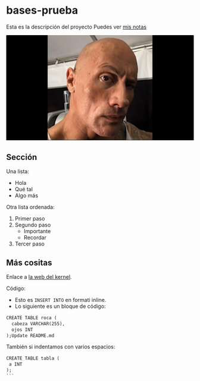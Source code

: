  # bases-prueba
 Esta es la descripción del proyecto
 Puedes ver [mis notas](/directorio/mis-notas.md)
 
 ![La mejor imagen de Linux](therock.jpg)
 
 ## Sección
 Una lista:
 - Hola
 - Qué tal
 - Algo más

Otra lista ordenada:
1. Primer paso
2. Segundo paso
   - Importante
   - Recordar
3. Tercer paso 

## Más cositas
Enlace a [la web del kernel](https://kernel.org).

Código:

- Esto es `INSERT INTO` en formati inline.
- Lo siguiente es un bloque de código:

```
CREATE TABLE roca (
  cabeza VARCHAR(255),
  ojos INT
);Update README.md
```

También si indentamos con varios espacios:
  
    CREATE TABLE tabla (
     a INT 
    );
    ```
  
